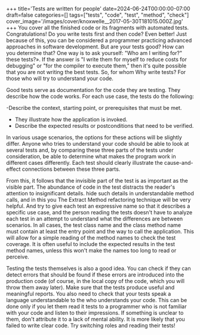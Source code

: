 +++
title='Tests are written for people'
date=2024-06-24T00:00:00-07:00
draft=false
categories=[]
tags=["tests", "code", "test", "method", "check"]
cover_image='/images/cover/knoxwelle__2017-05-30T181015.000Z.jpg'
+++
You cover all the finished code or its fragments with automated tests. Congratulations! Do you write tests first and then code? Even better! Just because of this, you can be considered a programmer practicing advanced approaches in software development. But are your tests good? How can you determine that? One way is to ask yourself: "Who am I writing for?"
these tests?». If the answer is "I write them for myself to reduce costs
for debugging" or "for the compiler to execute them," then it's quite possible that you are not writing the best tests. So, for whom
Why write tests? For those who will try to understand your code.

Good tests serve as documentation for the code they are testing. They describe how the code works. For each use case, the tests do the following:

-Describe the context, starting point, or prerequisites that must be met.
- They illustrate how the application is invoked.
- Describe the expected results or postconditions that need to be verified.

In various usage scenarios, the options for these actions will be slightly
differ. Anyone who tries to understand your code should be able to
look at several tests and, by comparing these three parts of the tests under consideration, be able to determine what makes the program work in different cases
differently. Each test should clearly illustrate the cause-and-effect
connections between these three parts.

From this, it follows that the invisible part of the test is as important as the visible part. The abundance of code in the test distracts the reader's attention to insignificant details.
hide such details in understandable method calls, and in this you
The Extract Method refactoring technique will be very helpful. And try to give each test an expressive name so that it describes a specific use case, and the person reading the tests doesn't have to
analyze each test in an attempt to understand what the differences are
between scenarios. In all cases, the test class name and the class method name must contain at least the entry point and the way to call the application. This will allow for a simple reading of the method names to check the test coverage. It is often useful to include the expected results in the test method names, unless
this won't make the names too long to read or perceive.

Testing the tests themselves is also a good idea. You can check if they can
detect errors that should be found if these errors are introduced into the production code (of course, in the local copy of the code, which
you will throw them away later). Make sure that the tests produce useful and meaningful reports. You also need to check that your tests speak a language understandable to the
who understands your code. This can be done only if you let them read it
tests to a programmer who is not familiar with your code and listen to their impressions. If something is unclear to them, don't attribute it to a lack of mental ability. It is more likely that you failed to write clear code. Try switching roles and reading their tests!